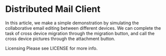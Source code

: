 # Distributed Mail Client

In this article, we make a simple demonstration by simulating the collaborative email editing between different devices. We can complete the task of cross device migration through the migration button, and call the cross device pictures through the attachment button.

Licensing
Please see LICENSE for more info.